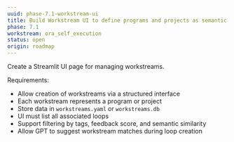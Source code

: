 ```yaml
---
uuid: phase-7.1-workstream-ui
title: Build Workstream UI to define programs and projects as semantic targets
phase: 7.1
workstream: ora_self_execution
status: open
origin: roadmap
---
```


Create a Streamlit UI page for managing workstreams.

Requirements:
- Allow creation of workstreams via a structured interface
- Each workstream represents a program or project
- Store data in `workstreams.yaml` or `workstreams.db`
- UI must list all associated loops
- Support filtering by tags, feedback score, and semantic similarity
- Allow GPT to suggest workstream matches during loop creation 